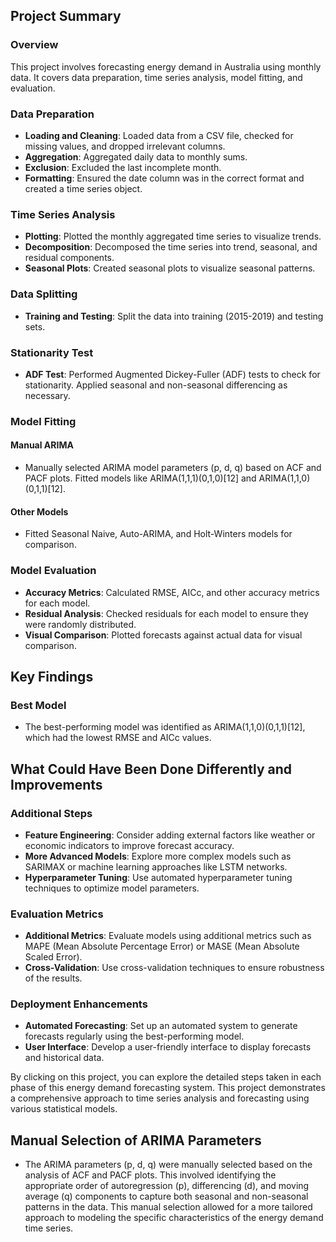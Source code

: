 ## Project Summary

### Overview
This project involves forecasting energy demand in Australia using monthly data. It covers data preparation, time series analysis, model fitting, and evaluation.

### Data Preparation
- **Loading and Cleaning**: Loaded data from a CSV file, checked for missing values, and dropped irrelevant columns.
- **Aggregation**: Aggregated daily data to monthly sums.
- **Exclusion**: Excluded the last incomplete month.
- **Formatting**: Ensured the date column was in the correct format and created a time series object.

### Time Series Analysis
- **Plotting**: Plotted the monthly aggregated time series to visualize trends.
- **Decomposition**: Decomposed the time series into trend, seasonal, and residual components.
- **Seasonal Plots**: Created seasonal plots to visualize seasonal patterns.

### Data Splitting
- **Training and Testing**: Split the data into training (2015-2019) and testing sets.

### Stationarity Test
- **ADF Test**: Performed Augmented Dickey-Fuller (ADF) tests to check for stationarity. Applied seasonal and non-seasonal differencing as necessary.

### Model Fitting
#### Manual ARIMA
- Manually selected ARIMA model parameters (p, d, q) based on ACF and PACF plots. Fitted models like ARIMA(1,1,1)(0,1,0)[12] and ARIMA(1,1,0)(0,1,1)[12].

#### Other Models
- Fitted Seasonal Naive, Auto-ARIMA, and Holt-Winters models for comparison.

### Model Evaluation
- **Accuracy Metrics**: Calculated RMSE, AICc, and other accuracy metrics for each model.
- **Residual Analysis**: Checked residuals for each model to ensure they were randomly distributed.
- **Visual Comparison**: Plotted forecasts against actual data for visual comparison.

## Key Findings

### Best Model
- The best-performing model was identified as ARIMA(1,1,0)(0,1,1)[12], which had the lowest RMSE and AICc values.

## What Could Have Been Done Differently and Improvements

### Additional Steps
- **Feature Engineering**: Consider adding external factors like weather or economic indicators to improve forecast accuracy.
- **More Advanced Models**: Explore more complex models such as SARIMAX or machine learning approaches like LSTM networks.
- **Hyperparameter Tuning**: Use automated hyperparameter tuning techniques to optimize model parameters.

### Evaluation Metrics
- **Additional Metrics**: Evaluate models using additional metrics such as MAPE (Mean Absolute Percentage Error) or MASE (Mean Absolute Scaled Error).
- **Cross-Validation**: Use cross-validation techniques to ensure robustness of the results.

### Deployment Enhancements
- **Automated Forecasting**: Set up an automated system to generate forecasts regularly using the best-performing model.
- **User Interface**: Develop a user-friendly interface to display forecasts and historical data.

By clicking on this project, you can explore the detailed steps taken in each phase of this energy demand forecasting system. This project demonstrates a comprehensive approach to time series analysis and forecasting using various statistical models.

## Manual Selection of ARIMA Parameters
- The ARIMA parameters (p, d, q) were manually selected based on the analysis of ACF and PACF plots. This involved identifying the appropriate order of autoregression (p), differencing (d), and moving average (q) components to capture both seasonal and non-seasonal patterns in the data. This manual selection allowed for a more tailored approach to modeling the specific characteristics of the energy demand time series.
